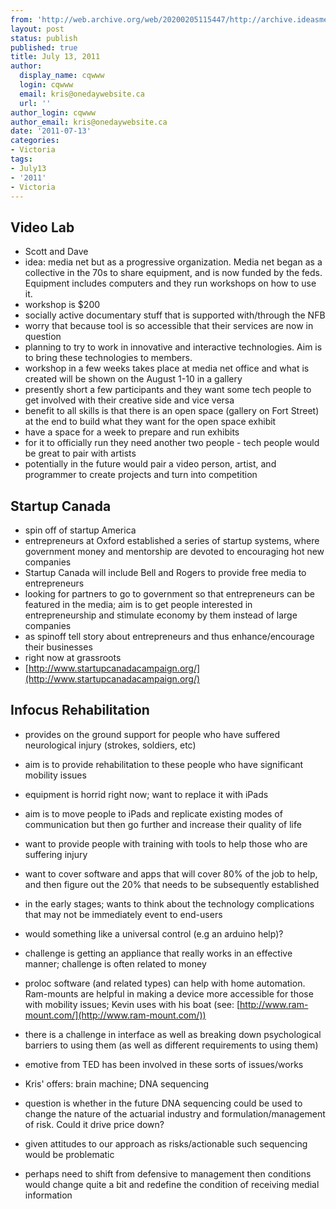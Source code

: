 ```yaml
---
from: 'http://web.archive.org/web/20200205115447/http://archive.ideasmeetings.org/wiki/July13,2011'
layout: post
status: publish
published: true
title: July 13, 2011
author:
  display_name: cqwww
  login: cqwww
  email: kris@onedaywebsite.ca
  url: ''
author_login: cqwww
author_email: kris@onedaywebsite.ca
date: '2011-07-13'
categories:
- Victoria
tags:
- July13
- '2011'
- Victoria
---
```


## Video Lab

* Scott and Dave
* idea: media net but as a progressive organization. Media net began as a collective in the 70s to share equipment, and is now funded by the feds. Equipment includes computers and they run workshops on how to use it.
* workshop is $200
* socially active documentary stuff that is supported with/through the NFB
* worry that because tool is so accessible that their services are now in question
* planning to try to work in innovative and interactive technologies. Aim is to bring these technologies to members.
* workshop in a few weeks takes place at media net office and what is created will be shown on the August 1-10 in a gallery
* presently short a few participants and they want some tech people to get involved with their creative side and vice versa
* benefit to all skills is that there is an open space (gallery on Fort Street) at the end to build what they want for the open space exhibit
* have a space for a week to prepare and run exhibits
* for it to officially run they need another two people - tech people would be great to pair with artists
* potentially in the future would pair a video person, artist, and programmer to create projects and turn into competition
  
## Startup Canada

* spin off of startup America
* entrepreneurs at Oxford established a series of startup systems, where government money and mentorship are devoted to encouraging hot new companies
* Startup Canada will include Bell and Rogers to provide free media to entrepreneurs
* looking for partners to go to government so that entrepreneurs can be featured in the media; aim is to get people interested in entrepreneurship and stimulate economy by them instead of large companies
* as spinoff tell story about entrepreneurs and thus enhance/encourage their businesses
* right now at grassroots
* [http://www.startupcanadacampaign.org/](http://www.startupcanadacampaign.org/)

## Infocus Rehabilitation

* provides on the ground support for people who have suffered neurological injury (strokes, soldiers, etc)
* aim is to provide rehabilitation to these people who have significant mobility issues
* equipment is horrid right now; want to replace it with iPads
* aim is to move people to iPads and replicate existing modes of communication but then go further and increase their quality of life
* want to provide people with training with tools to help those who are suffering injury
* want to cover software and apps that will cover 80% of the job to help, and then figure out the 20% that needs to be subsequently established
* in the early stages; wants to think about the technology complications that may not be immediately event to end-users
* would something like a universal control (e.g an arduino help)?
* challenge is getting an appliance that really works in an effective manner; challenge is often related to money
* proloc software (and related types) can help with home automation. Ram-mounts are helpful in making a device more accessible for those with mobility issues; Kevin uses with his boat (see: [http://www.ram-mount.com/](http://www.ram-mount.com/))
* there is a challenge in interface as well as breaking down psychological barriers to using them (as well as different requirements to using them)
* emotive from TED has been involved in these sorts of issues/works

* Kris' offers: brain machine; DNA sequencing

* question is whether in the future DNA sequencing could be used to change the nature of the actuarial industry and formulation/management of risk. Could it drive price down?
* given attitudes to our approach as risks/actionable such sequencing would be problematic
* perhaps need to shift from defensive to management then conditions would change quite a bit and redefine the condition of receiving medial information
